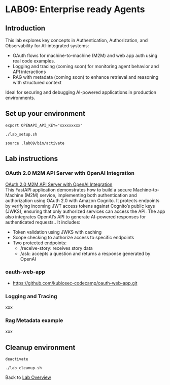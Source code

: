 # LAB09: Enterprise ready Agents
## Introduction
This lab explores key concepts in Authentication, Authorization, and Observability for AI-integrated systems:
- OAuth flows for machine-to-machine (M2M) and web app auth using real code examples.
- Logging and tracing (coming soon) for monitoring agent behavior and API interactions
- RAG with metadata (coming soon) to enhance retrieval and reasoning with structured context

Ideal for securing and debugging AI-powered applications in production environments.
## Set up your environment
```
export OPENAPI_API_KEY="xxxxxxxxx"
```
```
./lab_setup.sh
```
```
source .lab09/bin/activate
```
## Lab instructions
### OAuth 2.0 M2M API Server with OpenAI Integration
[OAuth 2.0 M2M API Server with OpenAI Integration](https://github.com/kubiosec-ai/openai-oauth-demo/blob/main/client.py)<br>
This FastAPI application demonstrates how to build a secure Machine-to-Machine (M2M) service, implementing both authentication and authorization using OAuth 2.0 with Amazon Cognito. It protects endpoints by verifying incoming JWT access tokens against Cognito’s public keys (JWKS), ensuring that only authorized services can access the API. The app also integrates OpenAI’s API to generate AI-powered responses for authenticated requests.. It includes:
- Token validation using JWKS with caching
- Scope checking to authorize access to specific endpoints
- Two protected endpoints:
  - /receive-story: receives story data
  - /ask: accepts a question and returns a response generated by OpenAI


### oauth-web-app
- https://github.com/kubiosec-codecamp/oauth-web-app.git

### Logging and Tracing
xxx


### Rag Metadata example
xxx

## Cleanup environment
```
deactivate
```
```
./lab_cleanup.sh
```
Back to [Lab Overview](https://github.com/kubiosec-agentic/agentic-labs/blob/master/README.md#-lab-overview)
